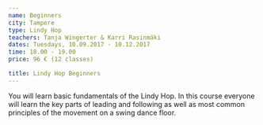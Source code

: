 ```yaml
---
name: Beginners
city: Tampere
type: Lindy Hop
teachers: Tanja Wingerter & Karri Rasinmäki
dates: Tuesdays, 10.09.2017 - 10.12.2017
time: 18.00 - 19.00
price: 96 € (12 classes)

title: Lindy Hop Beginners
---
```


You will learn basic fundamentals of the Lindy Hop. In this course everyone will learn the key parts of leading and following as well as most common principles of the movement on a swing dance floor.
